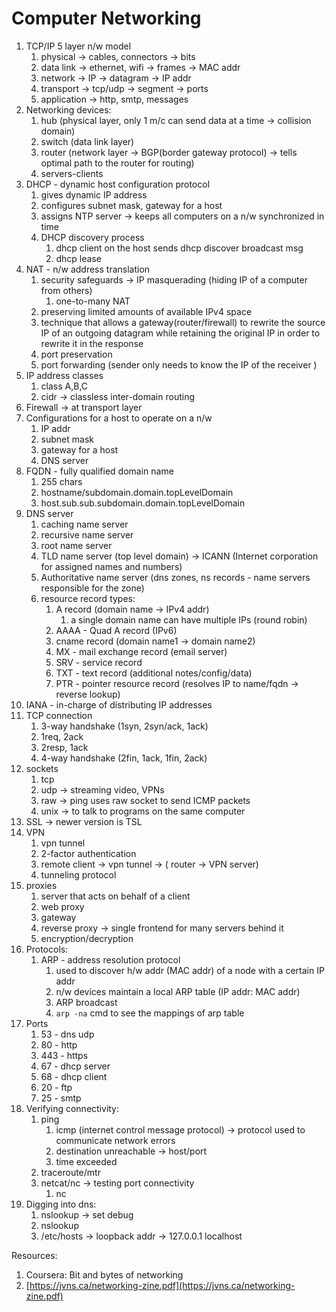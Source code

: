 # Computer Networking

1. TCP/IP 5 layer n/w model
    1. physical → cables, connectors → bits
    2. data link → ethernet, wifi → frames → MAC addr
    3. network → IP → datagram → IP addr
    4. transport → tcp/udp → segment → ports
    5. application → http, smtp, messages
2. Networking devices:
    1. hub (physical layer, only 1 m/c can send data at a time → collision domain)
    2. switch (data link layer)
    3. router (network layer → BGP(border gateway protocol) → tells optimal path to the router for routing)
    4. servers-clients
3. DHCP - dynamic host configuration protocol
    1. gives dynamic IP address
    2. configures subnet mask, gateway for a host
    3. assigns NTP server → keeps all computers on a n/w synchronized in time
    4. DHCP discovery process
        1. dhcp client on the host sends dhcp discover broadcast msg
        2. dhcp lease
4. NAT - n/w address translation
    1. security safeguards → IP masquerading (hiding IP of a computer from others)
        1. one-to-many NAT
    2. preserving limited amounts of available IPv4 space
    3. technique that allows a gateway(router/firewall) to rewrite the source IP of an outgoing datagram while retaining the original IP in order to rewrite it in the response
    4. port preservation 
    5. port forwarding (sender only needs to know the IP of the receiver )
5. IP address classes
    1. class A,B,C
    2. cidr → classless inter-domain routing
6. Firewall → at transport layer
7. Configurations for a host to operate on a n/w
    1. IP addr
    2. subnet mask
    3. gateway for a host
    4. DNS server
8. FQDN - fully qualified domain name
    1. 255 chars
    2. hostname/subdomain.domain.topLevelDomain 
    3. host.sub.sub.subdomain.domain.topLevelDomain 
9. DNS server
    1. caching name server
    2. recursive name server
    3. root name server
    4. TLD name server (top level domain) → ICANN (Internet corporation for assigned names and numbers)
    5. Authoritative name server (dns zones, ns records - name servers responsible for the zone)
    6. resource record types:
        1. A record (domain name → IPv4 addr)
            1. a single domain name can have multiple IPs (round robin)
        2. AAAA - Quad A record (IPv6)
        3. cname record (domain name1 → domain name2)
        4. MX - mail exchange record (email server)
        5. SRV - service record
        6. TXT - text record (additional notes/config/data)
        7. PTR - pointer resource record (resolves IP to name/fqdn → reverse lookup)
10. IANA - in-charge of distributing IP addresses
11. TCP connection
    1. 3-way handshake (1syn, 2syn/ack, 1ack)
    2. 1req, 2ack
    3. 2resp, 1ack
    4. 4-way handshake (2fin, 1ack, 1fin, 2ack)
12. sockets
    1. tcp
    2. udp → streaming video, VPNs
    3. raw → ping uses raw socket to send ICMP packets
    4. unix → to talk to programs on the same computer
13. SSL → newer version is TSL
14. VPN
    1. vpn tunnel
    2. 2-factor authentication
    3. remote client → vpn tunnel → ( router → VPN server) 
    4. tunneling protocol
15. proxies
    1. server that acts on behalf of a client
    2. web proxy
    3. gateway
    4. reverse proxy → single frontend for many servers behind it
    5. encryption/decryption
16. Protocols:
    1. ARP - address resolution protocol
        1. used to discover h/w addr (MAC addr) of a node with a certain IP addr
        2. n/w devices maintain a local ARP table (IP addr: MAC addr)
        3. ARP broadcast
        4. `arp -na` cmd to see the mappings of arp table
17. Ports
    1. 53 - dns udp
    2. 80 - http
    3. 443 - https
    4. 67 - dhcp server
    5. 68 - dhcp client
    6. 20 - ftp
    7. 25 - smtp
18. Verifying connectivity:
    1. ping 
        1. icmp (internet control message protocol) → protocol used to communicate network errors
        2. destination unreachable → host/port
        3. time exceeded
    2. traceroute/mtr
    3. netcat/nc → testing port connectivity
        1. nc <host> <port>
19. Digging into dns:
    1. nslookup → set debug
    2. nslookup <domain>
    3. /etc/hosts → loopback addr → 127.0.0.1  localhost 

Resources:

1. Coursera: Bit and bytes of networking
2. [https://jvns.ca/networking-zine.pdf](https://jvns.ca/networking-zine.pdf)